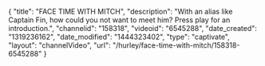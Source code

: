 {
    "title": "FACE TIME WITH MITCH",
    "description": "With an alias like Captain Fin, how could you not want to meet him? Press play for an introduction.",
    "channelid": "158318",
    "videoid": "6545288",
    "date_created": "1319236162",
    "date_modified": "1444323402",
    "type": "captivate",
    "layout": "channelVideo",
    "url": "\/hurley\/face-time-with-mitch\/158318-6545288"
}